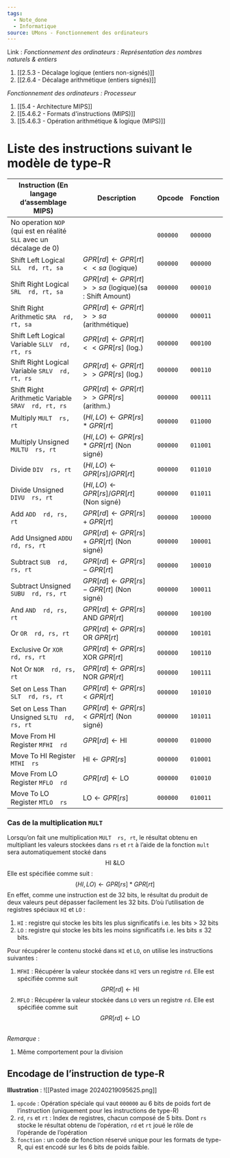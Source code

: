 ```yaml
---
tags:
  - Note_done
  - Informatique
source: UMons - Fonctionnement des ordinateurs
---
```


Link :
_Fonctionnement des ordinateurs : Représentation des nombres naturels & entiers_
1. [[2.5.3 - Décalage logique (entiers non-signés)]]
2. [[2.6.4 - Décalage arithmétique (entiers signés)]]

_Fonctionnement des ordinateurs : Processeur_
1. [[5.4 - Architecture MIPS]]
2. [[5.4.6.2 - Formats d'instructions (MIPS)]]
3. [[5.4.6.3 - Opération arithmétique & logique (MIPS)]]

# Liste des instructions suivant le modèle de type-R
| Instruction (En langage d’assemblage MIPS)                          | Description                                                                        | Opcode   | Fonction |
| ------------------------------------------------------------------- | ---------------------------------------------------------------------------------- | -------- | -------- |
| No operation `NOP` (qui est en réalité `SLL` avec un décalage de 0) |                                                                                    | `000000` | `000000` |
| Shift Left Logical `SLL  rd, rt, sa`                                | $GPR\left[rd\right]\leftarrow GPR\left[rt\right]<< sa$ (logique)                   | `000000` | `000000` |
| Shift Right Logical `SRL  rd, rt, sa`                               | $GPR\left[rd\right]\leftarrow GPR\left[rt\right]>>sa$ (logique)(sa : Shift Amount) | `000000` | `000010` |
| Shift Right Arithmetic `SRA  rd, rt, sa`                            | $GPR\left[rd\right]\leftarrow GPR\left[rt\right]>>sa$ (arithmétique)               | `000000` | `000011` |
| Shift Left Logical Variable `SLLV  rd, rt, rs`                      | $GPR\left[rd\right]\leftarrow GPR\left[rt\right]<< GPR\left[rs\right]$ (log.)      | `000000` | `000100` |
| Shift Right Logical Variable `SRLV  rd, rt, rs`                     | $GPR\left[rd\right]\leftarrow GPR\left[rt\right]>> GPR\left[rs\right]$ (log.)      | `000000` | `000110` |
| Shift Right Arithmetic Variable `SRAV  rd, rt, rs`                  | $GPR\left[rd\right]\leftarrow GPR\left[rt\right]>> GPR\left[rs\right]$ (arithm.)   | `000000` | `000111` |
| Multiply `MULT  rs, rt`                                             | $\left(HI, LO\right)\leftarrow GPR\left[rs\right]* GPR\left[rt\right]$             | `000000` | `011000` |
| Multiply Unsigned `MULTU  rs, rt`                                   | $\left(HI, LO\right)\leftarrow GPR\left[rs\right]* GPR\left[rt\right]$ (Non signé) | `000000` | `011001` |
| Divide `DIV  rs, rt`                                                | $\left(HI, LO\right)\leftarrow GPR\left[rs\right]/ GPR\left[rt\right]$             | `000000` | `011010` |
| Divide Unsigned `DIVU  rs, rt`                                      | $\left(HI, LO\right)\leftarrow GPR\left[rs\right]/ GPR\left[rt\right]$ (Non signé) | `000000` | `011011` |
| Add `ADD  rd, rs, rt`                                               | $GPR\left[rd\right]\leftarrow GPR\left[rs\right]+ GPR\left[rt\right]$              | `000000` | `100000` |
| Add Unsigned `ADDU  rd, rs, rt`                                     | $GPR\left[rd\right]\leftarrow GPR\left[rs\right]+ GPR\left[rt\right]$ (Non signé)  | `000000` | `100001` |
| Subtract `SUB  rd, rs, rt`                                          | $GPR\left[rd\right]\leftarrow GPR\left[rs\right]- GPR\left[rt\right]$              | `000000` | `100010` |
| Subtract Unsigned `SUBU  rd, rs, rt`                                | $GPR\left[rd\right]\leftarrow GPR\left[rs\right]- GPR\left[rt\right]$ (Non signé)  | `000000` | `100011` |
| And `AND  rd, rs, rt`                                               | $GPR\left[rd\right]\leftarrow GPR\left[rs\right]\text{ AND } GPR\left[rt\right]$   | `000000` | `100100` |
| Or `OR  rd, rs, rt`                                                 | $GPR\left[rd\right]\leftarrow GPR\left[rs\right]\text{ OR } GPR\left[rt\right]$    | `000000` | `100101` |
| Exclusive Or `XOR  rd, rs, rt`                                      | $GPR\left[rd\right]\leftarrow GPR\left[rs\right]\text{ XOR } GPR\left[rt\right]$   | `000000` | `100110` |
| Not Or `NOR  rd, rs, rt`                                            | $GPR\left[rd\right]\leftarrow GPR\left[rs\right]\text{ NOR } GPR\left[rt\right]$   | `000000` | `100111` |
| Set on Less Than `SLT  rd, rs, rt`                                  | $GPR\left[rd\right]\leftarrow GPR\left[rs\right]< GPR\left[rt\right]$              | `000000` | `101010` |
| Set on Less Than Unsigned `SLTU  rd, rs, rt`                        | $GPR\left[rd\right]\leftarrow GPR\left[rs\right]< GPR\left[rt\right]$ (Non signé)  | `000000` | `101011` |
| Move From HI Register `MFHI  rd`                                    | $GPR\left[rd\right]\leftarrow \text{HI}$                                           | `000000` | `010000` |
| Move To HI Register `MTHI  rs`                                      | $\text{HI}\leftarrow GPR\left[rs\right]$                                           | `000000` | `010001` |
| Move From LO Register `MFLO  rd`                                    | $GPR\left[rd\right]\leftarrow \text{LO}$                                           | `000000` | `010010` |
| Move To LO Register `MTLO  rs`                                      | $\text{LO}\leftarrow GPR\left[rs\right]$                                           | `000000` | `010011` |
### Cas de la multiplication `MULT`
Lorsqu’on fait une multiplication `MULT  rs, rt`, le résultat obtenu en multipliant les valeurs stockées dans `rs` et `rt` à l’aide de la fonction `mult` sera automatiquement stocké dans $$\text{HI \& LO}$$
Elle est spécifiée comme suit : $$\left(HI, LO\right)\leftarrow GPR\left[rs\right]* GPR\left[rt\right]$$
En effet, comme une instruction est de 32 bits, le résultat du produit de deux valeurs peut dépasser facilement les 32 bits. D’où l’utilisation de registres spéciaux `HI` et `LO` :
1. `HI` : registre qui stocke les bits les plus significatifs i.e. les bits > 32 bits
2. `LO` : registre qui stocke les bits les moins significatifs i.e. les bits $\le$ 32 bits. 

Pour récupérer le contenu stocké dans `HI` et `LO`, on utilise les instructions suivantes :
1. `MFHI` : Récupérer la valeur stockée dans `HI` vers un registre `rd`. Elle est spécifiée comme suit $$GPR\left[rd\right]\leftarrow \text{HI}$$
2. `MFLO` : Récupérer la valeur stockée dans `LO` vers un registre `rd`. Elle est spécifiée comme suit $$GPR\left[rd\right]\leftarrow \text{LO}$$

\
_Remarque_ :
1. Même comportement pour la division 

## Encodage de l’instruction de type-R
**Illustration** : ![[Pasted image 20240219095625.png]]
1. `opcode` : Opération spéciale qui vaut `000000` au 6 bits de poids fort de l’instruction (uniquement pour les instructions de type-R)
2. `rd`, `rs` et `rt` : Index de registres, chacun composé de 5 bits. Dont `rs` stocke le résultat obtenu de l’opération, `rd` et `rt` joué le rôle de l’opérande de l’opération
3. `fonction` : un code de fonction réservé unique pour les formats de type-R, qui est encodé sur les 6 bits de poids faible.
